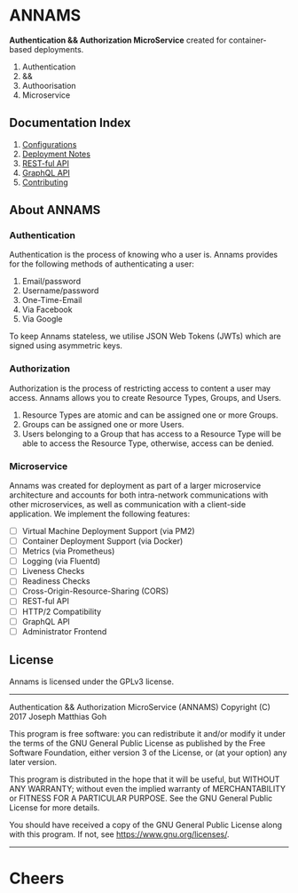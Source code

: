 # ANNAMS
**Authentication && Authorization MicroService** created for container-based deployments.

1. Authentication
2. &&
3. Authoorisation
4. Microservice

## Documentation Index

1. [Configurations](./docs/configuration.md)
2. [Deployment Notes](./docs/deployment.md)
3. [REST-ful API](./docs/api-restful.md)
4. [GraphQL API](./docs/api-graphql.md)
5. [Contributing](./docs/contributing.md)

## About ANNAMS
### Authentication
Authentication is the process of knowing who a user is. Annams provides for the following methods of authenticating a user:

1. Email/password
2. Username/password
3. One-Time-Email
4. Via Facebook
5. Via Google

To keep Annams stateless, we utilise JSON Web Tokens (JWTs) which are signed using asymmetric keys.

### Authorization
Authorization is the process of restricting access to content a user may access. Annams allows you to create Resource Types, Groups, and Users.

1. Resource Types are atomic and can be assigned one or more Groups.
2. Groups can be assigned one or more Users.
3. Users belonging to a Group that has access to a Resource Type will be able to access the Resource Type, otherwise, access can be denied.

### Microservice
Annams was created for deployment as part of a larger microservice architecture and accounts for both intra-network communications with other microservices, as well as communication with a client-side application. We implement the following features:

- [ ] Virtual Machine Deployment Support (via PM2)
- [ ] Container Deployment Support (via Docker)
- [ ] Metrics (via Prometheus)
- [ ] Logging (via Fluentd)
- [ ] Liveness Checks
- [ ] Readiness Checks
- [ ] Cross-Origin-Resource-Sharing (CORS)
- [ ] REST-ful API
- [ ] HTTP/2 Compatibility
- [ ] GraphQL API
- [ ] Administrator Frontend

## License

Annams is licensed under the GPLv3 license.

- - -

Authentication && Authorization MicroService (ANNAMS)
Copyright (C) 2017 Joseph Matthias Goh

This program is free software: you can redistribute it and/or modify
it under the terms of the GNU General Public License as published by
the Free Software Foundation, either version 3 of the License, or
(at your option) any later version.

This program is distributed in the hope that it will be useful,
but WITHOUT ANY WARRANTY; without even the implied warranty of
MERCHANTABILITY or FITNESS FOR A PARTICULAR PURPOSE.  See the
GNU General Public License for more details.

You should have received a copy of the GNU General Public License
along with this program.  If not, see <https://www.gnu.org/licenses/>.

- - -

# Cheers